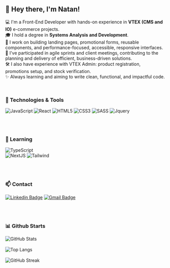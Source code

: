 ## 👋 Hey there, I'm Natan!


💻 I'm a Front-End Developer with hands-on experience in **VTEX (CMS and IO)** e-commerce projects.  <br />
🎓 I hold a degree in **Systems Analysis and Development**.  <br />
🚀 I work on building landing pages, promotional forms, reusable components, and performance-focused, accessible, responsive interfaces.  <br />
🤝 I've participated in agile sprints and client meetings, contributing to the planning and delivery of efficient, business-driven solutions.  <br />
🛠️ I also have experience with VTEX Admin: product registration, promotions setup, and stock verification. <br />
✨ Always learning and aiming to write clean, functional, and impactful code.

<br />

### 🧰 Technologies & Tools

![JavaScript](https://img.shields.io/badge/javascript-%23323330.svg?style=for-the-badge&logo=javascript&logoColor=%23F7DF1E) 
![React](https://img.shields.io/badge/-ReactJs-61DAFB?logo=react&logoColor=white&style=for-the-badge)
![HTML5](https://img.shields.io/badge/html5-%23E34F26.svg?style=for-the-badge&logo=html5&logoColor=white) 
![CSS3](https://img.shields.io/badge/css3-%231572B6.svg?style=for-the-badge&logo=css3&logoColor=white)
![SASS](https://img.shields.io/badge/Sass-C69?style=for-the-badge&logo=sass&logoColor=fff)
![Jquery](https://img.shields.io/badge/jQuery-0769AD?style=for-the-badge&logo=jquery&logoColor=white)


<br/>
<br/>

### 🤖 Learning

![TypeScript](https://img.shields.io/badge/typescript-%23007ACC.svg?style=for-the-badge&logo=typescript&logoColor=white)  
![NextJS](https://img.shields.io/badge/next.js-000000?style=for-the-badge&logo=nextdotjs&logoColor=white)
![Tailwind](https://img.shields.io/badge/Tailwind_CSS-grey?style=for-the-badge&logo=tailwind-css&logoColor=38B2AC)

<br/>
<br/>

### 📫 Contact

[![Linkedin Badge](https://img.shields.io/badge/-LinkedIn-blue?style=flat-square&logo=Linkedin&logoColor=white&link=https://www.linkedin.com/in/natanael-saymon-2b9b18145/)](https://www.linkedin.com/in/natanael-saymon-2b9b18145/)
[![Gmail Badge](https://img.shields.io/badge/-Gmail-c14438?style=flat-square&logo=Gmail&logoColor=white&link=mailto:natanaelsaymondev@gmail.com)](mailto:natanaelsaymondev@gmail.com/)

<br />
<br/>

### 📊 Github Starts

<p>
    
![GitHub Stats](https://github-readme-stats.vercel.app/api?username=natanaelsaymon&theme=radical&hide_border=false&include_all_commits=false&count_private=true)
<br/><br/>
![Top Langs](https://github-readme-stats.vercel.app/api/top-langs/?username=natanaelsaymon&layout=compact&theme=radical)
<br/><br/>
![GitHub Streak](https://github-readme-streak-stats.herokuapp.com/?user=natanaelsaymon&theme=radical)

</p>
